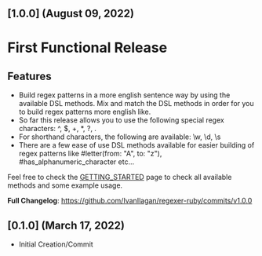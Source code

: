 ## [1.0.0] (August 09, 2022)
# First Functional Release

## Features
* Build regex patterns in a more english sentence way by using the available DSL methods. Mix and match the DSL methods in order for you to build regex patterns more english like.
* So far this release allows you to use the following special regex characters: ^, $, +, *, ?, .
* For shorthand characters, the following are available: \w, \d, \s
* There are a few ease of use DSL methods available for easier building of regex patterns like #letter(from: "A", to: "z"), #has_alphanumeric_character etc...

Feel free to check the [GETTING_STARTED](./GETTING_STARTED.md) page to check all available methods and some example usage.

**Full Changelog**: https://github.com/IvanIlagan/regexer-ruby/commits/v1.0.0

## [0.1.0] (March 17, 2022)

- Initial Creation/Commit
